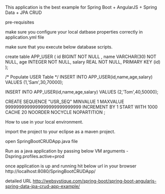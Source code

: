 This application is the best example for  Spring Boot + AngularJS + Spring Data + JPA CRUD


pre-requisites

make sure you configure your local datbase properties correctly in application.yml file

make sure that you execute below database scripts.


create table APP_USER (
   id BIGINT NOT NULL ,
   name VARCHAR(30) NOT NULL,
   age  INTEGER NOT NULL,
   salary REAL NOT NULL,
   PRIMARY KEY (id)
);
   
/* Populate USER Table */
INSERT INTO APP_USER(id,name,age,salary)
VALUES (1,'Sam',30,70000);
   
INSERT INTO APP_USER(id,name,age,salary)
VALUES (2,'Tom',40,50000);

CREATE SEQUENCE  "USR_SEQ"  MINVALUE 1 MAXVALUE 9999999999999999999999999999 INCREMENT BY 1 START WITH 1000 CACHE 20 NOORDER  NOCYCLE  NOPARTITION ;


How to use in your local environment.

import the project to your eclipse as a maven project.

open SpringBootCRUDApp.java file

Run as a java application by passing below VM arguments
	-Dspring.profiles.active=prod
	
	
once application is up and running hit below url in your browser
http://localhost:8080/SpringBootCRUDApp/

detailed URL
http://websystique.com/spring-boot/spring-boot-angularjs-spring-data-jpa-crud-app-example/
